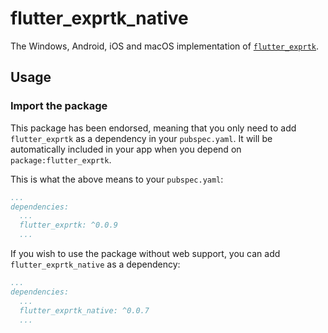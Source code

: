 # flutter_exprtk_native

The Windows, Android, iOS and macOS implementation of [`flutter_exprtk`][1].

## Usage

### Import the package

This package has been endorsed, meaning that you only need to add `flutter_exprtk`
as a dependency in your `pubspec.yaml`. It will be automatically included in your app
when you depend on `package:flutter_exprtk`.

This is what the above means to your `pubspec.yaml`:

```yaml
...
dependencies:
  ...
  flutter_exprtk: ^0.0.9
  ...
```

If you wish to use the package without web support, you can add `flutter_exprtk_native` as a
dependency:

```yaml
...
dependencies:
  ...
  flutter_exprtk_native: ^0.0.7
  ...
```

[1]: ../flutter_exprtk